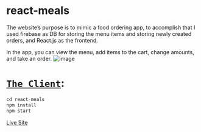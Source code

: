 # react-meals
The website’s purpose is to mimic a food ordering app, to accomplish that I used firebase as DB for storing the menu items and storing newly created orders, and React.js as the frontend.

In the app, you can view the menu, add items to the cart, change amounts, and take an order.
![image](https://user-images.githubusercontent.com/97041347/171183381-8981b27e-491c-478d-a4f7-7071c4b2efed.png)

# [`The Client`](src/index.js):
```javascript
cd react-meals
npm install
npm start
```
[Live Site](https://tomer-react-meals.netlify.app/)

